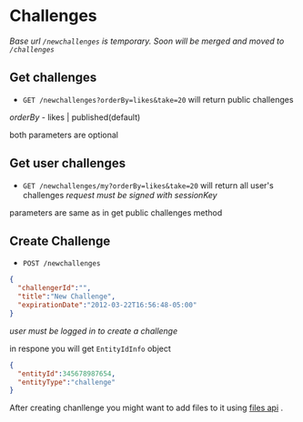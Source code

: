 # Challenges
*Base url `/newchallenges` is temporary. Soon will be merged and moved to `/challenges`*


## Get challenges
* `GET /newchallenges?orderBy=likes&take=20` will return public challenges

*orderBy* - likes | published(default)

both parameters are optional

## Get user challenges
* `GET /newchallenges/my?orderBy=likes&take=20` will return all user's challenges
*request must be signed with sessionKey*

parameters are same as in get public challenges method

## Create Challenge

* `POST /newchallenges`

```json
{
  "challengerId":"",
  "title":"New Challenge",
  "expirationDate":"2012-03-22T16:56:48-05:00"
}
```

*user must be logged in to create a challenge*

in respone you will get `EntityIdInfo` object
```json
{
  "entityId":345678987654,
  "entityType":"challenge"
}
```

After creating chanllenge you might want to add files to it using [files api](https://github.com/funkyOne/fortyTwo.Docs/blob/master/Files.md) .
